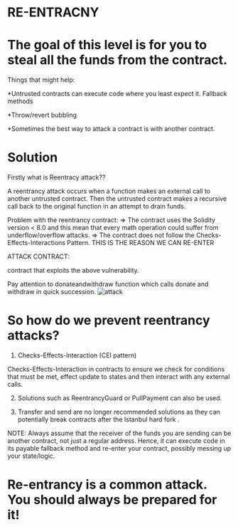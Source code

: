 # RE-ENTRACNY


# The goal of this level is for you to steal all the funds from the contract.

Things that might help:

*Untrusted contracts can execute code where you least expect it.
Fallback methods

*Throw/revert bubbling

*Sometimes the best way to attack a contract is with another contract.

# Solution

Firstly what is Reentracy attack??

A reentrancy attack occurs when a function makes an external call to another untrusted contract. Then the untrusted contract makes a recursive call back to the original function in an attempt to drain funds.

Problem with the reentrancy contract:
=> The contract uses the Solidity version < 8.0 and this mean that every math operation could suffer from underflow/overflow attacks.
=>  The contract does not follow the Checks-Effects-Interactions Pattern. THIS IS THE REASON WE CAN RE-ENTER

ATTACK CONTRACT: 

contract that exploits the above vulnerability.

Pay attention to donateandwithdraw function which calls donate and withdraw in quick succession.
![attack](https://user-images.githubusercontent.com/79459872/189674050-553db8ad-e59e-4409-8774-d079ef7f7ee0.png)

# So how do we prevent reentrancy attacks?

1. Checks-Effects-Interaction (CEI pattern)

Checks-Effects-Interaction in contracts to ensure we check for conditions that must be met, effect update to states and then interact with any external calls.

2. Solutions such as ReentrancyGuard or PullPayment can also be used.

3. Transfer and send are no longer recommended solutions as they can potentially break contracts after the Istanbul hard fork .


NOTE: 
Always assume that the receiver of the funds you are sending can be another contract, not just a regular address. Hence, it can execute code in its payable fallback method and re-enter your contract, possibly messing up your state/logic.

# Re-entrancy is a common attack. You should always be prepared for it!
